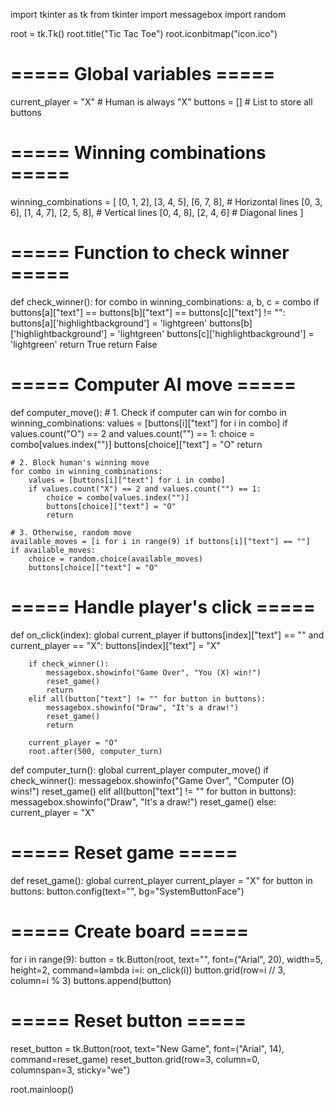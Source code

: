 import tkinter as tk
from tkinter import messagebox
import random

root = tk.Tk()
root.title("Tic Tac Toe")
root.iconbitmap("icon.ico")

# ===== Global variables =====
current_player = "X"  # Human is always "X"
buttons = []          # List to store all buttons

# ===== Winning combinations =====
winning_combinations = [
    [0, 1, 2], [3, 4, 5], [6, 7, 8],  # Horizontal lines
    [0, 3, 6], [1, 4, 7], [2, 5, 8],  # Vertical lines
    [0, 4, 8], [2, 4, 6]              # Diagonal lines
]

# ===== Function to check winner =====
def check_winner():
    for combo in winning_combinations:
        a, b, c = combo
        if buttons[a]["text"] == buttons[b]["text"] == buttons[c]["text"] != "":
            buttons[a]['highlightbackground'] = 'lightgreen'
            buttons[b]['highlightbackground'] = 'lightgreen'
            buttons[c]['highlightbackground'] = 'lightgreen'
            return True
    return False

# ===== Computer AI move =====
def computer_move():
    # 1. Check if computer can win
    for combo in winning_combinations:
        values = [buttons[i]["text"] for i in combo]
        if values.count("O") == 2 and values.count("") == 1:
            choice = combo[values.index("")]
            buttons[choice]["text"] = "O"
            return

    # 2. Block human's winning move
    for combo in winning_combinations:
        values = [buttons[i]["text"] for i in combo]
        if values.count("X") == 2 and values.count("") == 1:
            choice = combo[values.index("")]
            buttons[choice]["text"] = "O"
            return

    # 3. Otherwise, random move
    available_moves = [i for i in range(9) if buttons[i]["text"] == ""]
    if available_moves:
        choice = random.choice(available_moves)
        buttons[choice]["text"] = "O"

# ===== Handle player's click =====
def on_click(index):
    global current_player
    if buttons[index]["text"] == "" and current_player == "X":
        buttons[index]["text"] = "X"

        if check_winner():
            messagebox.showinfo("Game Over", "You (X) win!")
            reset_game()
            return
        elif all(button["text"] != "" for button in buttons):
            messagebox.showinfo("Draw", "It's a draw!")
            reset_game()
            return

        current_player = "O"
        root.after(500, computer_turn)

def computer_turn():
    global current_player
    computer_move()
    if check_winner():
        messagebox.showinfo("Game Over", "Computer (O) wins!")
        reset_game()
    elif all(button["text"] != "" for button in buttons):
        messagebox.showinfo("Draw", "It's a draw!")
        reset_game()
    else:
        current_player = "X"

# ===== Reset game =====
def reset_game():
    global current_player
    current_player = "X"
    for button in buttons:
        button.config(text="", bg="SystemButtonFace")

# ===== Create board =====
for i in range(9):
    button = tk.Button(root, text="", font=("Arial", 20), width=5, height=2,
                       command=lambda i=i: on_click(i))
    button.grid(row=i // 3, column=i % 3)
    buttons.append(button)

# ===== Reset button =====
reset_button = tk.Button(root, text="New Game", font=("Arial", 14), command=reset_game)
reset_button.grid(row=3, column=0, columnspan=3, sticky="we")

root.mainloop()
